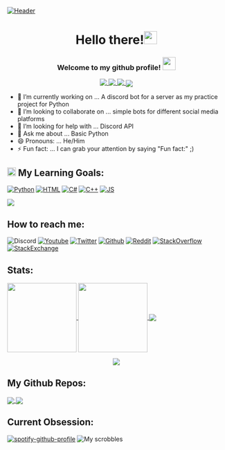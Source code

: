 [![Header](https://raw.githubusercontent.com/sametaor/sametaor/main/Sakura_full.png.jpeg "sametaor")](https://github.com/sametaor)
<h1 align="center">Hello there!<img src="https://raw.githubusercontent.com/sametaor/sametaor/main/Hellothere.gif" width="30px"></h1>

<h3 align="center">Welcome to my github profile! <img src="https://raw.githubusercontent.com/sametaor/sametaor/main/Octocat.png" width="30px"></h2>
<p align="center">
  <a href="https://www.microsoft.com/en-us/software-download/windows10">
    <img align="top" src="https://img.shields.io/badge/OS-Windows⠀10-informational?style=for-the-badge&logo=Windows&logoColor=blue&color=2997cc" />
  </a>
  <a href="https://code.visualstudio.com/">
    <img align="top" src="https://img.shields.io/badge/IDE-Visual⠀Studio⠀Code-informational?style=for-the-badge&logo=VisualStudioCode&logoColor=blue&color=40ec18" />
  </a>
  <a href="https://github.com/sametaor">
    <img align="top" src="https://badges.pufler.dev/visits/sametaor/sametaor?style=for-the-badge&color=f0e132&logo=data%3Aimage%2Fpng%3Bbase64%2CiVBORw0KGgoAAAANSUhEUgAAACAAAAAgCAMAAABEpIrGAAABDlBMVEUAAAAA%2F%2F%2BAgP9Jkv89kv9Gl%2F9Alf89mf9Fk%2F9Ekf9Ckv9Dkv9Bkv9ClP9Dlf9Ckv9BlP9DlP9Clf9Elf9ClP9Ck%2F9BlP9Ekv9Dlf9BlP9Bk%2F9BlP9Bk%2F9Ck%2F9ClP9BlP9Dlf9Ck%2F9Dk%2F9ClP9ClP9ClP9BlP9DlP9DlP9Ck%2F9ClP9Clf9Clf9Clf9Ck%2F9ClP9ClP9ClP9ClP9ClP9ClP9ClP9ClP9ClP9ClP9ClP9ClP9ClP9ClP9ClP9ClP9ClP9ClP8qSO4qSu8tU%2FIuUvIwW%2FUxWvUyXvYyX%2FY1aPk2aPk3bPs3bvs4bfs4bvs5c%2Fw5dPw5dfw6dfw9g%2F0%2Bg%2F1Bj%2F9BlP9Ck%2F9ClP%2F%2F%2F%2F%2Bxy6JaAAAAQXRSTlMAAQIOFRYYGRoeIyovMjU2Nzk6PD5CQ0RISk5PU1VkZmdodnePlpiZnaapqq%2B2ub7K0dTg4ePl5%2Bjp6%2FDz9PX29y0r53oAAADzSURBVHja3dADlsBQDAXQN7Zt27ZZu83%2BNzJIU3cFvYcfIZqnc2ZxdW1lvhe1BtfPSNxuT7aiZPSICk4XWpDTtkUVh91I9Z8Ti3zHMBw%2FkkJjEON3xAJLY3ZA7HEGrE%2FeI0tT31%2B%2B%2F39Ijudh%2FGlPmvc19fVT0f55cnXZBWCHhK29fWgxm8QuMEEJXXtRtJieXk5iMvfhSxNm7gP2shKptMQOgM7LtMlU0uRFB%2F4MPMqYaQo7JPY0CDb9IIuyi4u6n4IYuSEWerauu57EXw0h1b5PFQddyJs6poKTBZS0jG9ek7jaGGtBnZ655bW1pdkeNM4viJiHkowzf7IAAAAASUVORK5CYII%3D" />
  </a>
  <a href="https://github.com/sametaor?tab=repositories">
    <img align="center" src="https://badges.pufler.dev/repos/sametaor?style=for-the-badge&color=e9040a&logo=data%3Aimage%2Fpng%3Bbase64%2CiVBORw0KGgoAAAANSUhEUgAAADAAAAAwCAYAAABXAvmHAAAABmJLR0QA%2FwD%2FAP%2BgvaeTAAACWUlEQVRoge2ZT2sTQRjGf7MbaVJLBXOwwXiw4p%2BDJ0W86F0seBMETyLEb%2BB30E9gLp68iBc9VAVv7cmj2IsovbTQYFubSE3Umn09JLMEspndLNllJuQH%2B4fdneV5dmfeZ9iFGTNmOI0ynbz3cG1FBaoOnAZYXr6UqRjf71Apb3D1yllWPwR8%2Bny4TeDVXr%2B89m5UG890QxWoZ%2FTF50G3W6Kxf5kTix4P7lcAqnhB3dTGaACo6h2RCShMwL9uCYDyyWP60BnT9YW4G0peylNiNCAiA0%2FeTiOxBhBbpfeIMaC39lqIfwNoI3aaSGRgVDcqnvvF4q3vKIHm%2B1P82ZzPQKIZYxkV0YtEdqPgxjea7HGg9ghufs1MpIlkb4DocXDQ%2FkmgfgOg2kUWJiwuCeYg6z95XY2GGq%2Bfp7X7l9buEf76hYwkmomtQv1hHGmg1FiiurqSibCkmA0wmANOVqHeyk7pPRImsb0WEhkAl3MAmYIcGDEOHMoBXM6B0YPA%2FhyQgQSwdEo9hoEc1KQgJomZjiCD6DBzIAdkYBk%2B70AOEA4Ad3MACSd1Q43tzwExViAHckBv7a1D0x5kEA5gO%2FUn%2FSoRXUZtYIzPKplrSUWiqUS4byHm%2FwNhAtsqP34qsa2nEXl1oYLfAWD%2Fx5E%2BtGW6PsaAV1NoE9k78L02S%2BUNmq2A5y92ALYUqmZqY%2FxLaWLn4nWjo8qXj6nvPQ6x%2F8hG4R8vTVJHalIbKMw7bsArzundjoI6gMAjIFdn6btQcW5TRN54Ik8X3r5qABzevvskUOqx8tSdyUk08x%2BpxHKSfB4lZgAAAABJRU5ErkJggg%3D%3D" />
  </a>
</p>

- 🔭 I’m currently working on ... A discord bot for a server as my practice project for Python
- 👯 I’m looking to collaborate on ... simple bots for different social media platforms
- 🤔 I’m looking for help with ... Discord API
- 💬 Ask me about ... Basic Python
- 😄 Pronouns: ... He/Him
- ⚡ Fun fact: ... I can grab your attention by saying "Fun fact:" ;)

## <img src="https://raw.githubusercontent.com/sametaor/sametaor/main/icons8-source-code-48.png" width="20px"> My Learning Goals:
[![Python][6.2]][6]   [![HTML][7.2]][7]   [![C#][8.2]][8]   [![C++][9.2]][9] [![JS][10.2]][10]  

<a href="https://github.com/sametaor">
  <img align="center" src="https://github-readme-stats.vercel.app/api/top-langs/?username=sametaor&layout=compact&show_icons=true&theme=chartreuse-dark&border_color=aeadaf&bg_color=0d0c15" />
</a>  

## How to reach me:
![Discord][1.2] [![Youtube][2.2]][2] [![Twitter][3.2]][3] [![Github][4.2]][4] [![Reddit][5.2]][5] [![StackOverflow][11.2]][11] [![StackExchange][12.2]][12]

<!-- Icons -->
[1.2]: https://i.imgur.com/skd0RY0.png
[2.2]: https://i.imgur.com/m1O95cc.png
[3.2]: https://i.imgur.com/Gmz6w3a.png
[4.2]: https://i.imgur.com/SZ2823u.png
[5.2]: https://i.imgur.com/0lxyBXY.png
[6.2]: https://i.imgur.com/1qlASmA.png
[7.2]: https://i.imgur.com/wM11j4x.png
[8.2]: https://i.imgur.com/QP8Ylpw.png
[9.2]: https://i.imgur.com/RKTDGaw.png
[10.2]: https://i.imgur.com/LmlwISP.png
[11.2]: https://i.imgur.com/YtvZXvs.png
[12.2]: https://i.imgur.com/CbaSs8T.png

<!-- socials -->
[2]: https://www.youtube.com/channel/UCHJwofe1t7W-Xf5p2hRyKfw
[3]: https://twitter.com/sametaor
[4]: https://github.com/sametaor
[5]: https://www.reddit.com/user/sametaor
[11]: https://stackoverflow.com/users/16008830/sametaor
[12]: https://stackexchange.com/users/21694727/sametaor

<!-- programming langs -->
[6]: https://www.python.org/
[7]: http://info.cern.ch/hypertext/WWW/MarkUp/Tags.html
[8]: https://docs.microsoft.com/en-us/dotnet/csharp/
[9]: https://isocpp.org/
[10]: https://developer.mozilla.org/en-US/docs/Web/JavaScript
<!-- github cards -->
## Stats:
<a href="https://github.com/sametaor">
  <img height=160 align="center" src="https://github-readme-stats.vercel.app/api?username=sametaor&show_icons=true&theme=chartreuse-dark&border_color=aeadaf&bg_color=0d0c15" />
</a>
<a href="https://git.io/streak-stats">
  <img height=160 align="center" src="https://github-readme-streak-stats.herokuapp.com?user=sametaor&theme=ads-juicy-fresh&date_format=j%20M%5B%20Y%5D" />
</a>
<a href="https://github.com/sametaor">
  <img align="center" src="https://activity-graph.herokuapp.com/graph?username=sametaor&bg_color=0d0c15&color=6dd803&line=fe5700&point=f7d745&area_color=6562af" />
</a>  
<p align="center">
  <a href="https://github.com/ryo-ma/github-profile-trophy">
    <img align="center" src="https://github-profile-trophy.vercel.app/?username=sametaor&theme=juicyfresh&column=7" />
  </a>
</p>

## My Github Repos:
<a href="https://github.com/sametaor/Test-bot-for-Discord">
  <img align="center" src="https://github-readme-stats.vercel.app/api/pin/?username=sametaor&repo=Test-bot-for-Discord&show_icons=true&theme=chartreuse-dark&border_color=aeadaf&bg_color=0d0c15" />
</a>
<a href="https://github.com/sametaor/sametaor">
  <img align="center" src="https://github-readme-stats.vercel.app/api/pin/?username=sametaor&repo=sametaor&show_icons=true&theme=chartreuse-dark&border_color=aeadaf&bg_color=0d0c15" />
</a>

## Current Obsession:
[![spotify-github-profile](https://spotify-github-profile.vercel.app/api/view?uid=zc72jfyu61f2weqylj85pc5er&cover_image=true&theme=default)](https://spotify-github-profile.vercel.app/api/view?uid=zc72jfyu61f2weqylj85pc5er&redirect=true)
![My scrobbles](https://lastfm-recently-played.vercel.app/api?user=sametaor&count=6)
